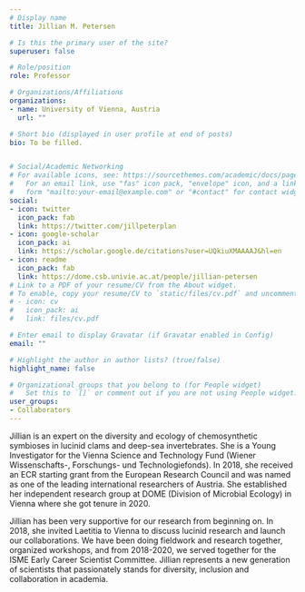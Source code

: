 ```yaml
---
# Display name
title: Jillian M. Petersen

# Is this the primary user of the site?
superuser: false

# Role/position
role: Professor

# Organizations/Affiliations
organizations:
- name: University of Vienna, Austria
  url: ""

# Short bio (displayed in user profile at end of posts)
bio: To be filled.


# Social/Academic Networking
# For available icons, see: https://sourcethemes.com/academic/docs/page-builder/#icons
#   For an email link, use "fas" icon pack, "envelope" icon, and a link in the
#   form "mailto:your-email@example.com" or "#contact" for contact widget.
social:
- icon: twitter
  icon_pack: fab
  link: https://twitter.com/jillpeterplan
- icon: google-scholar
  icon_pack: ai
  link: https://scholar.google.de/citations?user=UQkiuXMAAAAJ&hl=en
- icon: readme
  icon_pack: fab
  link: https://dome.csb.univie.ac.at/people/jillian-petersen
# Link to a PDF of your resume/CV from the About widget.
# To enable, copy your resume/CV to `static/files/cv.pdf` and uncomment the lines below.
# - icon: cv
#   icon_pack: ai
#   link: files/cv.pdf

# Enter email to display Gravatar (if Gravatar enabled in Config)
email: ""

# Highlight the author in author lists? (true/false)
highlight_name: false

# Organizational groups that you belong to (for People widget)
#   Set this to `[]` or comment out if you are not using People widget.
user_groups:
- Collaborators
---
```


Jillian is an expert on the diversity and ecology of chemosynthetic symbioses in lucinid clams and deep-sea invertebrates. She is a Young Investigator for the Vienna Science and Technology Fund (Wiener Wissenschafts-, Forschungs- und Technologiefonds). In 2018, she received an ECR starting grant from the European Research Council and was named as one of the leading international researchers of Austria. She established her independent research group at DOME (Division of Microbial Ecology) in Vienna where she got tenure in 2020.

Jillian has been very supportive for our research from beginning on. In 2018, she invited Laetitia to Vienna to discuss lucinid research and launch our collaborations. We have been doing fieldwork and research together, organized workshops, and from 2018-2020, we served together for the ISME Early Career Scientist Committee. Jillian represents a new generation of scientists that passionately stands for diversity, inclusion and collaboration in academia.

